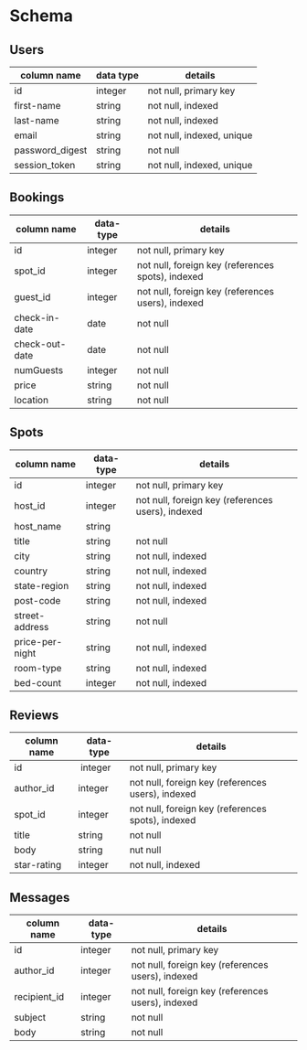 # Schema

## Users
column name     | data type | details
----------------|-----------|---------------------------
id              | integer   | not null, primary key
first-name      | string    | not null, indexed
last-name       | string    | not null, indexed
email           | string    | not null, indexed, unique
password_digest | string    | not null
session_token   | string    | not null, indexed, unique

## Bookings
column name    | data-type | details
---------------|-----------|----------------------------
id             | integer   | not null, primary key
spot_id        | integer   | not null, foreign key (references spots), indexed
guest_id       | integer   | not null, foreign key (references users), indexed
check-in-date  | date      | not null
check-out-date | date      | not null
numGuests      | integer   | not null
price          | string    | not null
location       | string    | not null

## Spots
column name     | data-type | details
----------------|-----------|------
id              | integer   | not null, primary key
host_id         | integer   | not null, foreign key (references users), indexed
host_name       | string    |
title           | string    | not null
city            | string    | not null, indexed
country         | string    | not null, indexed
state-region    | string    | not null, indexed
post-code       | string    | not null, indexed
street-address  | string    | not null
price-per-night | string    | not null, indexed
room-type       | string    | not null, indexed
bed-count       | integer   | not null, indexed

## Reviews
column name  | data-type | details
-------------|-----------|-------------------
id           | integer   | not null, primary key
author_id    | integer   | not null, foreign key (references users), indexed
spot_id      | integer   | not null, foreign key (references spots), indexed
title        | string    | not null
body         | string    | nut null
star-rating  | integer   | not null, indexed

## Messages
column name   | data-type | details
--------------|-----------|-------
id            | integer   | not null, primary key
author_id     | integer   | not null, foreign key (references users), indexed
recipient_id  | integer   | not null, foreign key (references users), indexed
subject       | string    | not null
body          | string    | not null
